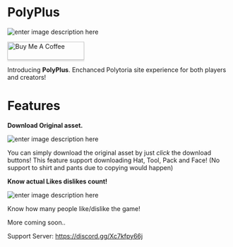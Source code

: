 
# PolyPlus
![enter image description here](https://i.imgur.com/dyPncfH.png)

<a target="_none" href="https://www.buymeacoffee.com/devpixels" target="_blank"><img src="https://www.buymeacoffee.com/assets/img/custom_images/orange_img.png" alt="Buy Me A Coffee" style="height: 41px !important;width: 174px !important;box-shadow: 0px 3px 2px 0px rgba(190, 190, 190, 0.5) !important;-webkit-box-shadow: 0px 3px 2px 0px rgba(190, 190, 190, 0.5) !important;" ></a>

Introducing  **PolyPlus**. Enchanced Polytoria site experience for both players and creators!

# Features
**Download Original asset.**

![enter image description here](https://i.imgur.com/Pcik5hv.png)

You can simply download the original asset by just *click* the download buttons! This feature support downloading Hat, Tool, Pack and Face! (No support to shirt and pants due to copying would happen)

**Know actual Likes dislikes count!**

![enter image description here](https://i.imgur.com/L9kHtme.png)

Know how many people like/dislike the game!

More coming soon..


Support Server: https://discord.gg/Xc7kfpy66j
